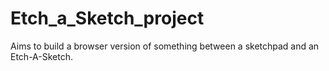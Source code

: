 # Etch_a_Sketch_project
Aims to build a browser version of something between a sketchpad and an Etch-A-Sketch.
